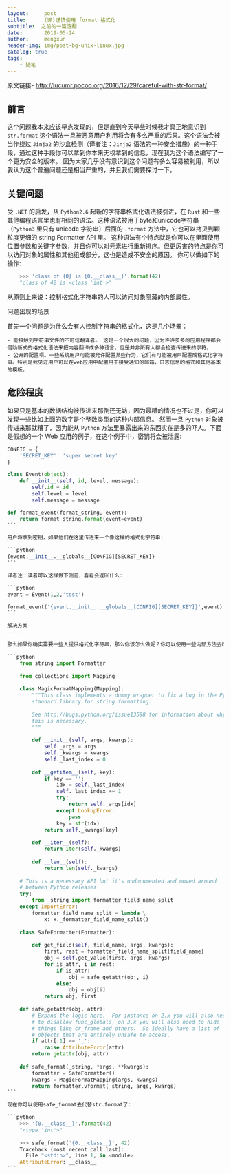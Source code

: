 ```yaml
---
layout:     post
title:      (译)谨慎使用 format 格式化
subtitle:  之前的一篇渣翻
date:       2019-05-24
author:     mengxun
header-img: img/post-bg-unix-linux.jpg
catalog: true
tags:
    - 随笔
---
```


原文链接- http://lucumr.pocoo.org/2016/12/29/careful-with-str-format/ 

前言
--------

这个问题我本来应该早点发现的，但是直到今天早些时候我才真正地意识到 `str.format` 这个语法一旦被恶意用户利用将会有多么严重的后果。这个语法会被当作绕过 `Jinja2` 的沙盒检测（译者注：`Jinja2` 语法的一种安全措施）的一种手段，通过这种手段你可以拿到你本来无权拿到的信息，现在我为这个语法编写了一个更为安全的版本。
因为大家几乎没有意识到这个问题有多么容易被利用，所以我认为这个普遍问题还是相当严重的，并且我们需要探讨一下。

关键问题
--------

受 `.NET` 的启发，从 `Python2.6` 起新的字符串格式化语法被引进，在 `Rust` 和一些其他编程语言里也有相同的语法。这种语法被用于byte和unicode字符串（`Python3` 里只有 unicode 字符串）后面的 `.format` 方法中，它也可以拷贝到颗粒度更细的 string.Formatter API 里。
这种语法有个特点就是你可以在里面使用位置参数和关键字参数，并且你可以对元素进行重新排序。但更厉害的特点是你可以访问对象的属性和其他组成部分，这也是造成不安全的原因。
你可以做如下的操作:

```python
	>>> 'class of {0} is {0.__class__}'.format(42)
	"class of 42 is <class 'int'>"
```

从原则上来说：控制格式化字符串的人可以访问对象隐藏的内部属性。

问题出现的场景


首先一个问题是为什么会有人控制字符串的格式化，这是几个场景：
	
	- 能接触到字符串文件的不可信翻译者。 这是一个很大的问题，因为许许多多的应用程序都会借助新式的格式化语法来把内容翻译成多种语言。但是并非所有人都会检查传进来的字符。
	- 公开的配置项。一些系统用户可能被允许配置某些行为，它们有可能被用户配置成格式化字符串。特别是我见过用户可以在web应用中配置用于接受通知的邮箱，日志信息的格式和其他基本的模板。

危险程度
--------

如果只是基本的数据结构被传进来那倒还无妨，因为最糟的情况也不过是，你可以发现一些比如上面的数字是个整数类型的这种内部信息。
然而一旦 `Python` 对象被传进来那就糟了，因为能从 `Python` 方法里暴露出来的东西实在是多的吓人。下面是假想的一个 Web 应用的例子，在这个例子中，密钥将会被泄露:

````python
CONFIG = {
    'SECRET_KEY': 'super secret key'
}

class Event(object):
    def __init__(self, id, level, message):
        self.id = id
        self.level = level
        self.message = message

def format_event(format_string, event):
    return format_string.format(event=event)
```

用户将拿到密钥，如果他们在这里传进来一个像这样的格式化字符串:

```python
{event.__init__.__globals__[CONFIG][SECRET_KEY]}
```

译者注：读者可以这样做下测验，看看会返回什么:

```python
event = Event(1,2,'test')

format_event('{event.__init__.__globals__[CONFIG][SECRET_KEY]}',event)
```

解决方案
--------

那么如果你确实需要一些人提供格式化字符串，那么你该怎么做呢？你可以使用一些内部方法去改变这种行为:

```python
	from string import Formatter
	
	from collections import Mapping
	
	class MagicFormatMapping(Mapping):
	    """This class implements a dummy wrapper to fix a bug in the Python
	    standard library for string formatting.
	
	    See http://bugs.python.org/issue13598 for information about why
	    this is necessary.
	    """
	
	    def __init__(self, args, kwargs):
	        self._args = args
	        self._kwargs = kwargs
	        self._last_index = 0
	
	    def __getitem__(self, key):
	        if key == '':
	            idx = self._last_index
	            self._last_index += 1
	            try:
	                return self._args[idx]
	            except LookupError:
	                pass
	            key = str(idx)
	        return self._kwargs[key]
	
	    def __iter__(self):
	        return iter(self._kwargs)
	
	    def __len__(self):
	        return len(self._kwargs)
	
	# This is a necessary API but it's undocumented and moved around
	# between Python releases
	try:
	    from _string import formatter_field_name_split
	except ImportError:
	    formatter_field_name_split = lambda \
	        x: x._formatter_field_name_split()
	
	class SafeFormatter(Formatter):
	
	    def get_field(self, field_name, args, kwargs):
	        first, rest = formatter_field_name_split(field_name)
	        obj = self.get_value(first, args, kwargs)
	        for is_attr, i in rest:
	            if is_attr:
	                obj = safe_getattr(obj, i)
	            else:
	                obj = obj[i]
	        return obj, first
	
	def safe_getattr(obj, attr):
	    # Expand the logic here.  For instance on 2.x you will also need
	    # to disallow func_globals, on 3.x you will also need to hide
	    # things like cr_frame and others.  So ideally have a list of
	    # objects that are entirely unsafe to access.
	    if attr[:1] == '_':
	        raise AttributeError(attr)
	    return getattr(obj, attr)
	
	def safe_format(_string, *args, **kwargs):
	    formatter = SafeFormatter()
	    kwargs = MagicFormatMapping(args, kwargs)
	    return formatter.vformat(_string, args, kwargs)
```

现在你可以使用safe_format去代替str.format了:

```python
	>>> '{0.__class__}'.format(42)
	"<type 'int'>"
	
	>>> safe_format('{0.__class__}', 42)
	Traceback (most recent call last):
	  File "<stdin>", line 1, in <module>
	AttributeError: __class__
```
